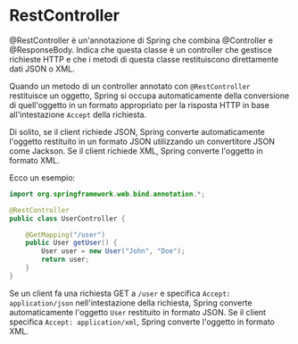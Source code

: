 # RestController

@RestController è un'annotazione di Spring che combina @Controller e @ResponseBody.
Indica che questa classe è un controller che gestisce richieste HTTP e che i metodi di 
questa classe restituiscono direttamente dati JSON o XML.

Quando un metodo di un controller annotato con `@RestController` restituisce un oggetto, Spring si occupa automaticamente della conversione di quell'oggetto in un formato appropriato per la risposta HTTP in base all'intestazione `Accept` della richiesta.

Di solito, se il client richiede JSON, Spring converte automaticamente l'oggetto restituito in un formato JSON utilizzando un convertitore JSON come Jackson. Se il client richiede XML, Spring converte l'oggetto in formato XML.

Ecco un esempio:

```java
import org.springframework.web.bind.annotation.*;

@RestController
public class UserController {

    @GetMapping("/user")
    public User getUser() {
        User user = new User("John", "Doe");
        return user;
    }
}
```

Se un client fa una richiesta GET a `/user` e specifica `Accept: application/json` nell'intestazione della richiesta, Spring converte automaticamente l'oggetto `User` restituito in formato JSON. Se il client specifica `Accept: application/xml`, Spring converte l'oggetto in formato XML.